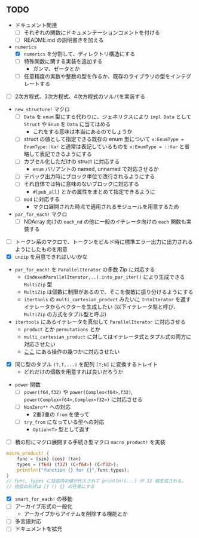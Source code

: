 TODO
---

- ドキュメント関連
	- [ ] それぞれの関数にドキュメンテーションコメントを付ける
	- [ ] README.md の説明書きを加える
- `numerics`
	- [x] `numerics` を分割して、ディレクトリ構造にする
	- [ ] 特殊関数に関する実装を追加する
		- ガンマ、ゼータとか
	- [ ] 任意精度の実数や整数の型を作るか、既存のライブラリの型をインテグレートする
- [ ] 2次方程式、3次方程式、4次方程式のソルバを実装する
- `new_structure!` マクロ
	- [ ] `Data` を `enum` 型にする代わりに、ジェネリクスにより `impl Data` として `Struct` や `Enum` を `Data` に当てはめる
		- これをする意味は本当にあるのでしょうか
	- [ ] struct の値として指定できる既存の enum 型について `x:EnumType = EnumType::Var` と通常は表記しているものを `x:EnumType = ::Var` と省略して表記できるようにする
	- [ ] カプセル化しただけの struct に対応する
		- `enum` バリアントの named, unnamed で対応させるか
	- [ ] デバッグ出力時にブロック単位で改行されるようにする
	- [ ] それ自体では特に意味のないブロックに対応する
		- `#[pub_all]` とかの属性をまとめて指定できるように
	- [ ] `mod` に対応する
		- マクロ展開された時点で適用されるモジュールを用意するため
- `par_for_each!` マクロ
	- [ ] NDArray 向けの `each_nd` の他に一般のイテレータ向けの `each` 関数も実装する
- [ ] トークン系のマクロで、トークンをビルド時に標準エラー出力に出力されるようにしたものを用意
- [x] `unzip` を用意できればいいかな
- `par_for_each!` を `ParallelIterator` の多数 Zip に対応する
	- `(IndexedParallelIterator,..).into_par_iter()` により生成できる `MultiZip` 型
	- `MultiZip` は個数に制限があるので、そこを俊敏に振り分けるようにする
	- `itertools` の `multi_cartesian_product` みたいに `IntoIterator` を返すイテレータからベクターを生成したい (以下イテレータ型と呼び、 `MultiZip` の方式をタプル型と呼ぶ)
- `itertools` にあるイテレータを真似して `ParallelIterator` に対応させる
	- `product` とか `permutations` とか
	- `multi_cartesian_product` に対してはイテレータ式とタプル式の両方に対応させたい
	- [ここ](https://docs.rs/itertools/0.10.5/itertools/trait.Itertools.html#method.cartesian_product) にある操作の幾つかに対応させたい
- [x] 同じ型のタプル `(T,T,...)` を配列 `[T;N]` に変換するトレイト
	- どれだけの個数を用意すれば良いだろうか
- `power` 関数
	- [ ] `power(f64,f32)` や `power(Complex<f64>,f32)`, `power(Complex<f64>,Complex<f32>)` に対応させる
	- [ ] `NonZero**` への対応
		- 2重3重の `from` を使って
	- [ ] `try_from` になっている型への対応
		- `Option<T>` 型として返す
- [ ] 積の形にマクロ展開する手続き型マクロ `macro_product!` を実装
```rust
macro_product! {
	func = (sin) (cos) (tan)
	types = (f64) (f32) (C<f64>) (C<f32>);
	println!("function {} for {}",func,types);
}
// func, types に括弧内の値が代入されて println!(...) が 12 個生成される。
// 括弧の形式は [] () {} の任意にする
```
- [x] `smart_for_each!` の移動
- [ ] アーカイブ形式の一般化
	- アーカイブからアイテムを削除する機能とか
- [ ] 多言語対応
- [ ] ドキュメントを拡充
